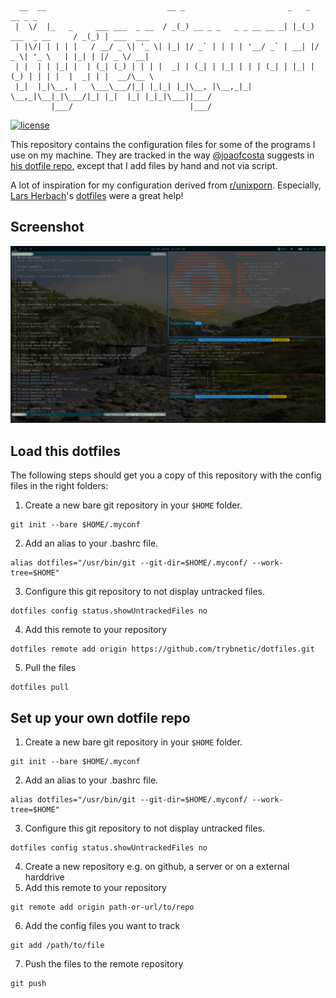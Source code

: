 ```
  __  __                           __ _                       _   _                 __ _ _
 |  \/  |_   _     ___ ___  _ __  / _(_) __ _ _   _ _ __ __ _| |_(_) ___  _ __     / _(_) | ___  ___
 | |\/| | | | |   / __/ _ \| '_ \| |_| |/ _` | | | | '__/ _` | __| |/ _ \| '_ \   | |_| | |/ _ \/ __|
 | |  | | |_| |  | (_| (_) | | | |  _| | (_| | |_| | | | (_| | |_| | (_) | | | |  |  _| | |  __/\__ \
 |_|  |_|\__, |   \___\___/|_| |_|_| |_|\__, |\__,_|_|  \__,_|\__|_|\___/|_| |_|  |_| |_|_|\___||___/
         |___/                          |___/
```
[![license](https://img.shields.io/github/license/Trybnetic/dotfiles.svg)](https://github.com/Trybnetic/dotfiles/blob/master/LICENSE.txt)

This repository contains the configuration files for some of the programs I use on my machine.
They are tracked in the way [@joaofcosta](https://github.com/joaofcosta/) suggests in
[his dotfile repo](https://github.com/joaofcosta/dotfiles), except that I add files by hand
and not via script.

A lot of inspiration for my configuration derived from
[r/unixporn](https://www.reddit.com/r/unixporn/). Especially,
[Lars Herbach](https://github.com/braindump)'s
[dotfiles](https://github.com/braindump/dotfiles/) were a great help!

## Screenshot

![screenshot](/.github/screenshot.png)


## Load this dotfiles
The following steps should get you a copy of this repository with the config files in the right folders:

1. Create a new bare git repository in your `$HOME` folder.
```
git init --bare $HOME/.myconf
```
2. Add an alias to your .bashrc file.
```
alias dotfiles="/usr/bin/git --git-dir=$HOME/.myconf/ --work-tree=$HOME"
```
3. Configure this git repository to not display untracked files.
```
dotfiles config status.showUntrackedFiles no
```
4. Add this remote to your repository
```
dotfiles remote add origin https://github.com/trybnetic/dotfiles.git
```
5. Pull the files
```
dotfiles pull
```

## Set up your own dotfile repo
1. Create a new bare git repository in your `$HOME` folder.
```
git init --bare $HOME/.myconf
```
2. Add an alias to your .bashrc file.
```
alias dotfiles="/usr/bin/git --git-dir=$HOME/.myconf/ --work-tree=$HOME"
```
3. Configure this git repository to not display untracked files.
```
dotfiles config status.showUntrackedFiles no
```
4. Create a new repository e.g. on github, a server or on a external harddrive
5. Add this remote to your repository
```
git remote add origin path-or-url/to/repo
```
6. Add the config files you want to track
```
git add /path/to/file
```
7. Push the files to the remote repository
```
git push
```

